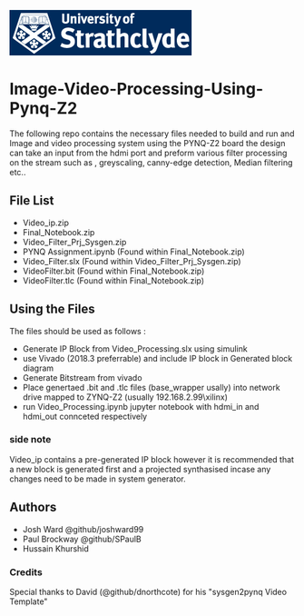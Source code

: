 ![](strathclyde.png)
# Image-Video-Processing-Using-Pynq-Z2
The following repo contains the necessary files needed to build and run and Image and video processing system using the PYNQ-Z2 board the design can take an input from the hdmi port and preform various filter processing on the stream such as , greyscaling, canny-edge detection, Median filtering etc.. 
## File List 
- Video_ip.zip
- Final_Notebook.zip
- Video_Filter_Prj_Sysgen.zip
- PYNQ Assignment.ipynb (Found within Final_Notebook.zip)
- Video_Filter.slx (Found within Video_Filter_Prj_Sysgen.zip)
- VideoFilter.bit (Found within Final_Notebook.zip)
- VideoFilter.tlc (Found within Final_Notebook.zip)
## Using the Files
The files should be used as follows :
- Generate IP Block from Video_Processing.slx using simulink
- use Vivado (2018.3 preferrable) and include IP block in Generated block diagram
- Generate Bitstream from vivado 
- Place genertaed .bit and .tlc files (base_wrapper usally) into network drive mapped to ZYNQ-Z2 (usually 192.168.2.99\xilinx)
- run Video_Processing.ipynb jupyter notebook with hdmi_in and hdmi_out connceted respectively 
### side note
Video_ip contains a pre-generated IP block however it is recommended that a new block is generated first and a projected synthasised incase any changes need to be made in system generator.
## Authors 
- Josh Ward @github/joshward99 
- Paul Brockway @github/SPaulB
- Hussain Khurshid
### Credits
Special thanks to David (@github/dnorthcote) for his "sysgen2pynq Video Template"

